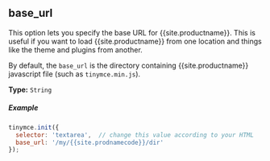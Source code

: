 ## base_url

This option lets you specify the base URL for {{site.productname}}. This is useful if you want to load {{site.productname}} from one location and things like the theme and plugins from another.

By default, the `base_url` is the directory containing {{site.productname}} javascript file (such as `tinymce.min.js`).

**Type:** `String`

##### Example

```js
tinymce.init({
  selector: 'textarea',  // change this value according to your HTML
  base_url: '/my/{{site.prodnamecode}}/dir'
});
```
